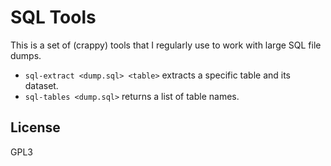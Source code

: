 
# SQL Tools

This is a set of (crappy) tools that I regularly use to work with large SQL file dumps.


- `sql-extract <dump.sql> <table>` extracts a specific table and its dataset.
- `sql-tables <dump.sql>` returns a list of table names.


## License

GPL3

